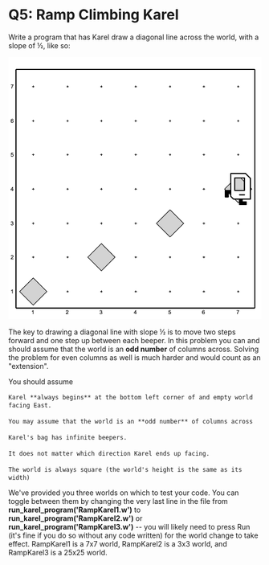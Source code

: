 # Q5: Ramp Climbing Karel

Write a program that has Karel draw a diagonal line across the world, with a slope of ½, like so:

<img src="/images/assignment 5.jpeg">

The key to drawing a diagonal line with slope ½ is to move two steps forward and one step up between each beeper. In this problem you can and should assume that the world is an **odd number** of columns across. Solving the problem for even columns as well is much harder and would count as an "extension".

You should assume

    Karel **always begins** at the bottom left corner of and empty world facing East.

    You may assume that the world is an **odd number** of columns across

    Karel's bag has infinite beepers.

    It does not matter which direction Karel ends up facing.

    The world is always square (the world's height is the same as its width)
    
 We've provided you three worlds on which to test your code. You can toggle between them by changing the very last line in the file from **run_karel_program('RampKarel1.w')** to **run_karel_program('RampKarel2.w')** or **run_karel_program('RampKarel3.w')** -- you will likely need to press Run (it's fine if you do so without any code written) for the world change to take effect. RampKarel1 is a 7x7 world, RampKarel2 is a 3x3 world, and RampKarel3 is a 25x25 world.
